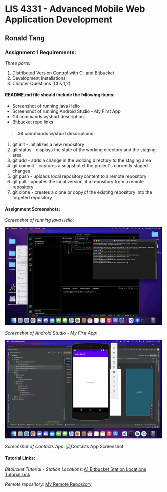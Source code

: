 # LIS 4331 - Advanced Mobile Web Application Development

## Ronald Tang

### Assignment 1 Requirements:

*Three parts:*

1. Distributed Version Control with Git and Bitbucket
2. Development Installations
3. Chapter Questions (Chs 1,2)

#### README.md file should include the following items:

* Screenshot of running java Hello
* Screenshot of running Android Studio - My First App
* Git commands w/short descriptions
* Bitbucket repo links

> #### Git commands w/short descriptions:

1. git init - initializes a new repository
2. git status - displays the state of the working directory and the staging area
3. git add - adds a change in the working directory to the staging area
4. git commit - captures a snapshot of the project's currently staged changes
5. git push - uploads local repository content to a remote repository
6. git pull - updates the local version of a repository from a remote repository
7. git clone - creates a clone or copy of the existing repository into the targeted repository

#### Assignment Screenshots:

*Screenshot of running java Hello*:

![JDK Installation Screenshot](img/jdk_install.png "Java Hello Screenshot")

*Screenshot of Android Studio - My First App*:

![Android Studio Installation Screenshot](img/android.png "Android Studio Screenshot")

*Screenshot of Contacts App*:
![Contacts App Screenshot](img/contactsapp.png "Contacts Screenshot")

#### Tutorial Links:

*Bitbucket Tutorial - Station Locations:*
[A1 Bitbucket Station Locations Tutorial Link](https://bitbucket.org/ronaldtang1/bitbucketstationlocations/ "Bitbucket Station Locations")

*Remote repository:*
[My Remote Repository ](https://bitbucket.org/ronaldtang1/lis4331/ "My Remote Repository")